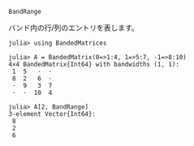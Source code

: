 ```
BandRange
```

バンド内の行/列のエントリを表します。

```jldoctest
julia> using BandedMatrices

julia> A = BandedMatrix(0=>1:4, 1=>5:7, -1=>8:10)
4×4 BandedMatrix{Int64} with bandwidths (1, 1):
 1  5   ⋅  ⋅
 8  2   6  ⋅
 ⋅  9   3  7
 ⋅  ⋅  10  4

julia> A[2, BandRange]
3-element Vector{Int64}:
 8
 2
 6
```

